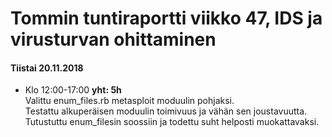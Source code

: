 # Tommin tuntiraportti viikko 47, IDS ja virusturvan ohittaminen

#### Tiistai 20.11.2018
* Klo 12:00-17:00 **yht: 5h**  
Valittu enum_files.rb metasploit moduulin pohjaksi.  
Testattu alkuperäisen moduulin toimivuus ja vähän sen joustavuutta.  
Tutustuttu enum_filesin soossiin ja todettu suht helposti muokattavaksi.

